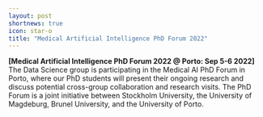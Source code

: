 ```yaml
---
layout: post
shortnews: true
icon: star-o
title: "Medical Artificial Intelligence PhD Forum 2022"
---
```


<b>[Medical Artificial Intelligence PhD Forum 2022 @ Porto: Sep 5-6 2022]</b> The Data Science group is participating in the Medical AI PhD Forum in Porto, where our PhD students will present their ongoing research and discuss potential cross-group collaboration and research visits. The PhD Forum is a joint initiative between Stockholm University, the University of Magdeburg, Brunel University, and the University of Porto.